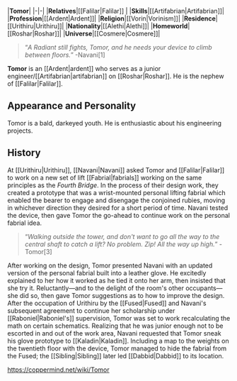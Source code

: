 |**Tomor**|
|-|-|
|**Relatives**|[[Falilar\|Falilar]] |
|**Skills**|[[Artifabrian\|Artifabrian]]|
|**Profession**|[[Ardent\|Ardent]]|
|**Religion**|[[Vorin\|Vorinism]]|
|**Residence**|[[Urithiru\|Urithiru]]|
|**Nationality**|[[Alethi\|Alethi]]|
|**Homeworld**|[[Roshar\|Roshar]]|
|**Universe**|[[Cosmere\|Cosmere]]|

>“*A Radiant still fights, Tomor, and he needs your device to climb between floors.*”
\-Navani[1]


**Tomor** is an [[Ardent\|ardent]] who serves as a junior engineer/[[Artifabrian\|artifabrian]] on [[Roshar\|Roshar]]. He is the nephew of [[Falilar\|Falilar]].

## Appearance and Personality
Tomor is a bald, darkeyed youth. He is enthusiastic about his engineering projects.

## History
At [[Urithiru\|Urithiru]], [[Navani\|Navani]] asked Tomor and [[Falilar\|Falilar]] to work on a new set of lift [[Fabrial\|fabrials]] working on the same principles as the *Fourth Bridge*. In the process of their design work, they created a prototype that was a wrist-mounted personal lifting fabrial which enabled the bearer to engage and disengage the conjoined rubies, moving in whichever direction they desired for a short period of time. Navani tested the device, then gave Tomor the go-ahead to continue work on the personal fabrial idea.

>“*Walking outside the tower, and don't want to go all the way to the central shaft to catch a lift? No problem. Zip! All the way up high.*”
\-Tomor[3]

After working on the design, Tomor presented Navani with an updated version of the personal fabrial built into a leather glove. He excitedly explained to her how it worked as he tied it onto her arm, then insisted that she try it. Reluctantly—and to the delight of the room's other occupants—she did so, then gave Tomor suggestions as to how to improve the design.
After the occupation of Urithiru by the [[Fused\|Fused]] and Navani's subsequent agreement to continue her scholarship under [[Raboniel\|Raboniel's]] supervision, Tomor was set to work recalculating the math on certain schematics. Realizing that he was junior enough not to be escorted in and out of the work area, Navani requested that Tomor sneak his glove prototype to [[Kaladin\|Kaladin]]. Including a map to the weights on the twentieth floor with the device, Tomor managed to hide the fabrial from the Fused; the [[Sibling\|Sibling]] later led [[Dabbid\|Dabbid]] to its location.



https://coppermind.net/wiki/Tomor